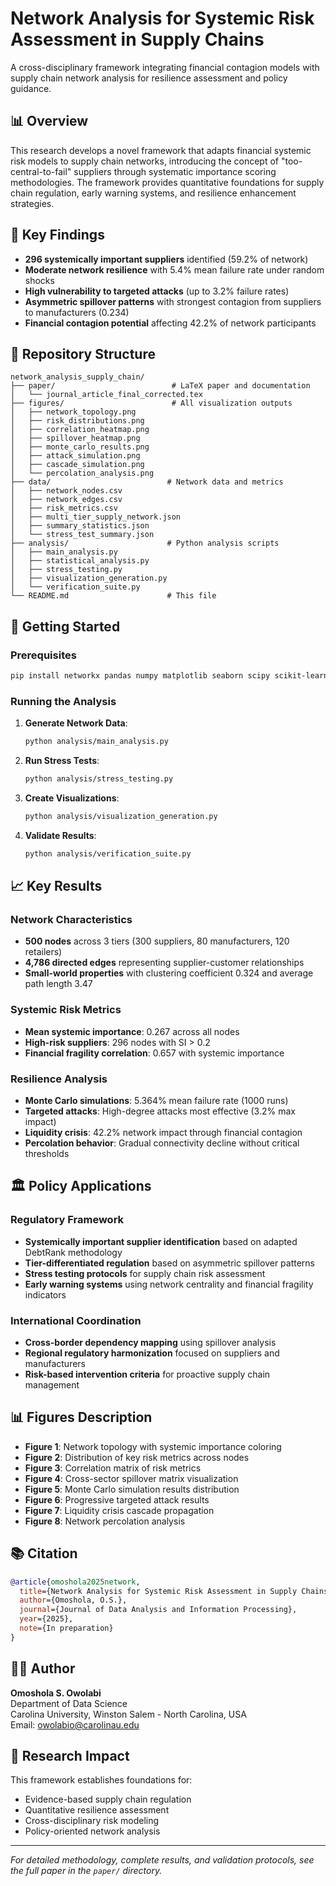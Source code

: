# Network Analysis for Systemic Risk Assessment in Supply Chains

A cross-disciplinary framework integrating financial contagion models with supply chain network analysis for resilience assessment and policy guidance.

## 📊 Overview

This research develops a novel framework that adapts financial systemic risk models to supply chain networks, introducing the concept of "too-central-to-fail" suppliers through systematic importance scoring methodologies. The framework provides quantitative foundations for supply chain regulation, early warning systems, and resilience enhancement strategies.

## 🔬 Key Findings

- **296 systemically important suppliers** identified (59.2% of network)
- **Moderate network resilience** with 5.4% mean failure rate under random shocks
- **High vulnerability to targeted attacks** (up to 3.2% failure rates)
- **Asymmetric spillover patterns** with strongest contagion from suppliers to manufacturers (0.234)
- **Financial contagion potential** affecting 42.2% of network participants

## 📁 Repository Structure

```
network_analysis_supply_chain/
├── paper/                          # LaTeX paper and documentation
│   └── journal_article_final_corrected.tex
├── figures/                        # All visualization outputs
│   ├── network_topology.png
│   ├── risk_distributions.png
│   ├── correlation_heatmap.png
│   ├── spillover_heatmap.png
│   ├── monte_carlo_results.png
│   ├── attack_simulation.png
│   ├── cascade_simulation.png
│   └── percolation_analysis.png
├── data/                          # Network data and metrics
│   ├── network_nodes.csv
│   ├── network_edges.csv
│   ├── risk_metrics.csv
│   ├── multi_tier_supply_network.json
│   ├── summary_statistics.json
│   └── stress_test_summary.json
├── analysis/                      # Python analysis scripts
│   ├── main_analysis.py
│   ├── statistical_analysis.py
│   ├── stress_testing.py
│   ├── visualization_generation.py
│   └── verification_suite.py
└── README.md                      # This file
```

## 🚀 Getting Started

### Prerequisites

```bash
pip install networkx pandas numpy matplotlib seaborn scipy scikit-learn
```

### Running the Analysis

1. **Generate Network Data**:
   ```bash
   python analysis/main_analysis.py
   ```

2. **Run Stress Tests**:
   ```bash
   python analysis/stress_testing.py
   ```

3. **Create Visualizations**:
   ```bash
   python analysis/visualization_generation.py
   ```

4. **Validate Results**:
   ```bash
   python analysis/verification_suite.py
   ```

## 📈 Key Results

### Network Characteristics
- **500 nodes** across 3 tiers (300 suppliers, 80 manufacturers, 120 retailers)
- **4,786 directed edges** representing supplier-customer relationships
- **Small-world properties** with clustering coefficient 0.324 and average path length 3.47

### Systemic Risk Metrics
- **Mean systemic importance**: 0.267 across all nodes
- **High-risk suppliers**: 296 nodes with SI > 0.2
- **Financial fragility correlation**: 0.657 with systemic importance

### Resilience Analysis
- **Monte Carlo simulations**: 5.364% mean failure rate (1000 runs)
- **Targeted attacks**: High-degree attacks most effective (3.2% max impact)
- **Liquidity crisis**: 42.2% network impact through financial contagion
- **Percolation behavior**: Gradual connectivity decline without critical thresholds

## 🏛️ Policy Applications

### Regulatory Framework
- **Systemically important supplier identification** based on adapted DebtRank methodology
- **Tier-differentiated regulation** based on asymmetric spillover patterns
- **Stress testing protocols** for supply chain risk assessment
- **Early warning systems** using network centrality and financial fragility indicators

### International Coordination
- **Cross-border dependency mapping** using spillover analysis
- **Regional regulatory harmonization** focused on suppliers and manufacturers
- **Risk-based intervention criteria** for proactive supply chain management

## 📊 Figures Description

- **Figure 1**: Network topology with systemic importance coloring
- **Figure 2**: Distribution of key risk metrics across nodes
- **Figure 3**: Correlation matrix of risk metrics
- **Figure 4**: Cross-sector spillover matrix visualization
- **Figure 5**: Monte Carlo simulation results distribution
- **Figure 6**: Progressive targeted attack results
- **Figure 7**: Liquidity crisis cascade propagation
- **Figure 8**: Network percolation analysis

## 📚 Citation

```bibtex
@article{omoshola2025network,
  title={Network Analysis for Systemic Risk Assessment in Supply Chains: A Cross-Disciplinary Framework Integrating Financial Contagion Models},
  author={Omoshola, O.S.},
  journal={Journal of Data Analysis and Information Processing},
  year={2025},
  note={In preparation}
}
```

## 👨‍💼 Author

**Omoshola S. Owolabi**  
Department of Data Science  
Carolina University, Winston Salem - North Carolina, USA  
Email: owolabio@carolinau.edu

## 🔬 Research Impact

This framework establishes foundations for:
- Evidence-based supply chain regulation
- Quantitative resilience assessment
- Cross-disciplinary risk modeling
- Policy-oriented network analysis

---

*For detailed methodology, complete results, and validation protocols, see the full paper in the `paper/` directory.*